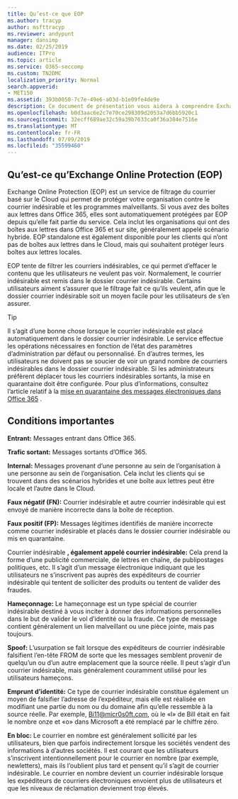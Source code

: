 ```yaml
---
title: Qu’est-ce que EOP
ms.author: tracyp
author: msfttracyp
ms.reviewer: andypunt
manager: dansimp
ms.date: 02/25/2019
audience: ITPro
ms.topic: article
ms.service: O365-seccomp
ms.custom: TN2DMC
localization_priority: Normal
search.appverid:
- MET150
ms.assetid: 393b0050-7c7e-49e6-a03d-b1e09fe4de9e
description: Ce document de présentation vous aidera à comprendre Exchange Online Protection (EOP) et quelques termes importants. Ceci s’applique aux clients Office 365 qui protègent les boîtes aux lettres Exchange Online hébergées dans le Cloud et les clients autonomes EOP qui protègent les boîtes aux lettres locales telles qu’Exchange Server 2016.
ms.openlocfilehash: b0d3aac6e2c7e70ce298309d2053a7d6bb5920c1
ms.sourcegitcommit: 32ecff689ae32c59a39b7633ca0f36a304e7516e
ms.translationtype: MT
ms.contentlocale: fr-FR
ms.lasthandoff: 07/09/2019
ms.locfileid: "35599460"
---
```

## <a name="what-is-exchange-online-protection-eop"></a>Qu’est-ce qu’Exchange Online Protection (EOP)

Exchange Online Protection (EOP) est un service de filtrage du courrier basé sur le Cloud qui permet de protéger votre organisation contre le courrier indésirable et les programmes malveillants. Si vous avez des boîtes aux lettres dans Office 365, elles sont automatiquement protégées par EOP depuis qu’elle fait partie du service. Cela inclut les organisations qui ont des boîtes aux lettres dans Office 365 et sur site, généralement appelé scénario hybride. EOP standalone est également disponible pour les clients qui n’ont pas de boîtes aux lettres dans le Cloud, mais qui souhaitent protéger leurs boîtes aux lettres locales. 

EOP tente de filtrer les courriers indésirables, ce qui permet d’effacer le contenu que les utilisateurs ne veulent pas voir. Normalement, le courrier indésirable est remis dans le dossier courrier indésirable. Certains utilisateurs aiment s’assurer que le filtrage fait ce qu’ils veulent, afin que le dossier courrier indésirable soit un moyen facile pour les utilisateurs de s’en assurer.  

> [!TIP]
> Il s’agit d’une bonne chose lorsque le courrier indésirable est placé automatiquement dans le dossier courrier indésirable. Le service effectue les opérations nécessaires en fonction de l’état des paramètres d’administration par défaut ou personnalisé. En d’autres termes, les utilisateurs ne doivent pas se soucier de voir un grand nombre de courriers indésirables dans le dossier courrier indésirable. Si les administrateurs préfèrent déplacer tous les courriers indésirables sortants, la mise en quarantaine doit être configurée. Pour plus d’informations, consultez l’article relatif à la [mise en quarantaine des messages électroniques dans Office 365](../quarantine-email-messages.md) .

## <a name="important-terms"></a>Conditions importantes

**Entrant:** Messages entrant dans Office 365.

**Trafic sortant:** Messages sortants d’Office 365.

**Internal:** Messages provenant d’une personne au sein de l’organisation à une personne au sein de l’organisation. Cela inclut les clients qui se trouvent dans des scénarios hybrides et une boîte aux lettres peut être locale et l’autre dans le Cloud.

**Faux négatif (FN):** Courrier indésirable et autre courrier indésirable qui est envoyé de manière incorrecte dans la boîte de réception.

**Faux positif (FP):** Messages légitimes identifiés de manière incorrecte comme courrier indésirable et placés dans le dossier courrier indésirable ou mis en quarantaine.

Courrier indésirable **, également appelé courrier indésirable:** Cela prend la forme d’une publicité commerciale, de lettres en chaîne, de publipostages politiques, etc. Il s’agit d’un message électronique indiquant que les utilisateurs ne s’inscrivent pas auprès des expéditeurs de courrier indésirable qui tentent de solliciter des produits ou tentent de valider des fraudes.

**Hameçonnage:** Le hameçonnage est un type spécial de courrier indésirable destiné à vous inciter à donner des informations personnelles dans le but de valider le vol d’identité ou la fraude. Ce type de message contient généralement un lien malveillant ou une pièce jointe, mais pas toujours.

**Spoof:** L’usurpation se fait lorsque des expéditeurs de courrier indésirable falsifient l’en-tête FROM de sorte que les messages semblent provenir de quelqu’un ou d’un autre emplacement que la source réelle. Il peut s’agir d’un courrier indésirable, mais généralement couramment utilisé pour les utilisateurs hameçons.

**Emprunt d’identité:** Ce type de courrier indésirable constitue également un moyen de falsifier l’adresse de l’expéditeur, mais elle est réalisée en modifiant une partie du nom ou du domaine afin qu’elle ressemble à la source réelle. Par exemple, Bi11@micr0s0ft.com, où le «l» de Bill était en fait le nombre onze et «o» dans Microsoft a été remplacé par le chiffre zéro.

**En bloc:** Le courrier en nombre est généralement sollicité par les utilisateurs, bien que parfois indirectement lorsque les sociétés vendent des informations à d’autres sociétés. Il est courant que les utilisateurs s’inscrivent intentionnellement pour le courrier en nombre (par exemple, newletters), mais ils l’oublient plus tard et pensent qu’il s’agit de courrier indésirable. Le courrier en nombre devient un courrier indésirable lorsque les expéditeurs de courriers électroniques envoient plus de utilisateurs et que les niveaux de réclamation deviennent trop élevés.
